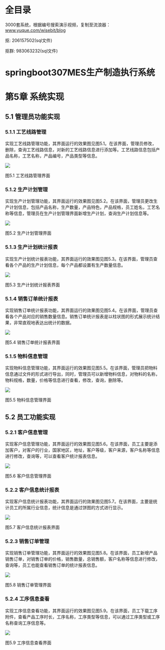 # 全目录

3000套系统，根据编号搜索演示视频，复制至流浪器：www.yuque.com/wisebit/blog


<p>抠: 206157502(sql文件)</p>
<p>抠群: 983063232(sql文件)</p>


# springboot307MES生产制造执行系统
# 第5章 系统实现
## 5.1 管理员功能实现
### 5.1.1 工艺线路管理
实现工艺线路管理功能，其界面运行的效果图见图5.1。在该界面，管理员修改，删除，查询工艺线路信息，对新的工艺线路信息进行添加等。工艺线路信息包括产品名称，工艺名称，产品编号，产品类型等信息。

![](/md/blog.014.png)

图5.1 工艺线路管理界面
### 5.1.2 生产计划管理
实现生产计划管理功能，其界面运行的效果图见图5.2。在该界面，管理员更改生产计划信息，包括产品名称，生产数量，产品特色，产品规格，员工姓名，工艺名称等信息，管理员在生产计划管理界面新增生产计划，查询生产计划信息等。

![](/md/blog.015.png)

图5.2 生产计划管理界面
### 5.1.3 生产计划统计报表
实现生产计划统计报表功能，其界面运行的效果图见图5.3。在该界面，管理员查看各个产品的生产计划信息，每个产品都设置有生产数量信息。

![](/md/blog.016.png)

图5.3 生产计划统计报表界面
### 5.1.4 销售订单统计报表
实现销售订单统计报表功能，其界面运行的效果图见图5.4。在该界面，管理员查看各个产品对应的销售数量信息。销售订单统计报表是以柱状图的形式展示统计结果，非常直观地表达出统计的数据。

![](/md/blog.017.png)

图5.4 销售订单统计报表界面
### 5.1.5 物料信息管理
实现物料信息管理功能，其界面运行的效果图见图5.5。在该界面，管理员把物料信息通过文件的形式进行导出，同时，管理员可以新增物料信息，对物料的名称，物料规格，数量，价格等信息进行查看，修改，查询，删除等。

![](/md/blog.018.png)

图5.5 物料信息管理界面
## 5.2 员工功能实现
### 5.2.1 客户信息管理
实现客户信息管理功能，其界面运行的效果图见图5.6。在该界面，员工主要是添加客户，对客户的行业，国家地区，地址，客户等级，客户来源，客户名称等信息进行修改，查询等，可以查看客户统计报表信息。

![](/md/blog.019.png)

图5.6 客户信息管理界面
### 5.2.2 客户信息统计报表
实现客户信息统计报表功能，其界面运行的效果图见图5.7。在该界面，主要是统计员工的所属行业信息，统计信息是通过饼图的方式进行显示。

![](/md/blog.020.png)

图5.7 客户信息统计报表界面
### 5.2.3 销售订单管理
实现销售订单管理功能，其界面运行的效果图见图5.8。在该界面，员工新增产品销售订单，对销售订单的价格，销售数量，总销售额，客户名称等信息进行修改，查询等，员工也能查看销售订单的统计报表信息。

![](/md/blog.021.png)

图5.8 销售订单管理界面
### 5.2.4 工序信息查看
实现工序信息查看功能，其界面运行的效果图见图5.9。在该界面，员工下载工序附件，查看产品工序时长，工序名称，工序类型等信息，可以通过工序类型或工序名称查询工序信息等。

![](/md/blog.022.png)

图5.9 工序信息查看界面


